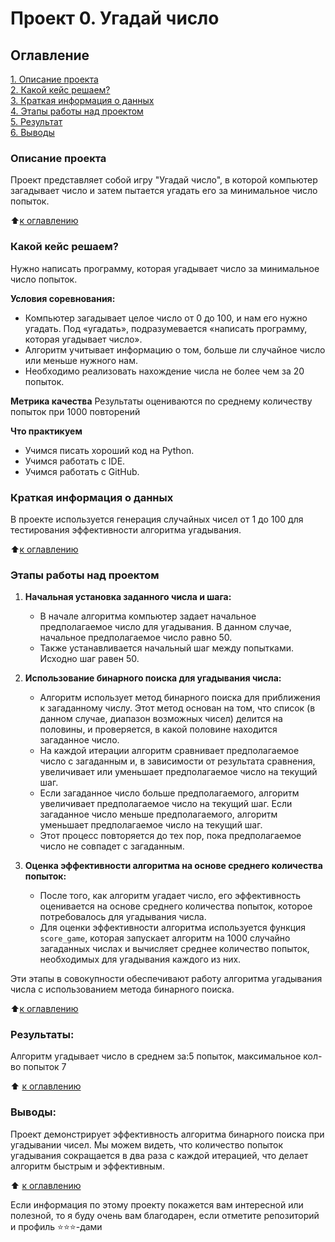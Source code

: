 # Проект 0. Угадай число

## Оглавление
[1. Описание проекта](.README.md#Описание-проекта)  
[2. Какой кейс решаем?](.README.md#Какой-кейс-решаем)  
[3. Краткая информация о данных](.README.md#Краткая-информация-о-данных)  
[4. Этапы работы над проектом](.README.md#Этапы-работы-над-проектом)  
[5. Результат](.README.md#Результат)  
[6. Выводы](.README.md#Выводы)  

### Описание проекта
Проект представляет собой игру "Угадай число", в которой компьютер загадывает число и затем пытается угадать его за минимальное число попыток.

:arrow_up:[к оглавлению](_)


### Какой кейс решаем?
Нужно написать программу, которая угадывает число за минимальное число попыток.

**Условия соревнования:**
- Компьютер загадывает целое число от 0 до 100, и нам его нужно угадать. Под «угадать», подразумевается «написать программу, которая угадывает число».
- Алгоритм учитывает информацию о том, больше ли случайное число или меньше нужного нам.
- Необходимо реализовать нахождение числа не более чем за 20 попыток.

**Метрика качества**
Результаты оцениваются по среднему количеству попыток при 1000 повторений

**Что практикуем**
- Учимся писать хороший код на Python.
- Учимся работать с IDE.
- Учимся работать с GitHub.


### Краткая информация о данных
В проекте используется генерация случайных чисел от 1 до 100 для тестирования эффективности алгоритма угадывания.

:arrow_up:[к оглавлению](.README.md#Оглавление)


### Этапы работы над проектом

1. **Начальная установка заданного числа и шага:**
   - В начале алгоритма компьютер задает начальное предполагаемое число для угадывания. В данном случае, начальное предполагаемое число равно 50.
   - Также устанавливается начальный шаг между попытками. Исходно шаг равен 50.

2. **Использование бинарного поиска для угадывания числа:**
   - Алгоритм использует метод бинарного поиска для приближения к загаданному числу. Этот метод основан на том, что список (в данном случае, диапазон возможных чисел) делится на половины, и проверяется, в какой половине находится загаданное число.
   - На каждой итерации алгоритм сравнивает предполагаемое число с загаданным и, в зависимости от результата сравнения, увеличивает или уменьшает предполагаемое число на текущий шаг.
   - Если загаданное число больше предполагаемого, алгоритм увеличивает предполагаемое число на текущий шаг. Если загаданное число меньше предполагаемого, алгоритм уменьшает предполагаемое число на текущий шаг.
   - Этот процесс повторяется до тех пор, пока предполагаемое число не совпадет с загаданным.

3. **Оценка эффективности алгоритма на основе среднего количества попыток:**
   - После того, как алгоритм угадает число, его эффективность оценивается на основе среднего количества попыток, которое потребовалось для угадывания числа.
   - Для оценки эффективности алгоритма используется функция `score_game`, которая запускает алгоритм на 1000 случайно загаданных числах и вычисляет среднее количество попыток, необходимых для угадывания каждого из них.

Эти этапы в совокупности обеспечивают работу алгоритма угадывания числа с использованием метода бинарного поиска.

:arrow_up:[к оглавлению](.README.md#Оглавление)


### Результаты:
Алгоритм угадывает число в среднем за:5 попыток, максимальное кол-во попыток 7

:arrow_up: [к оглавлению](.README.md#Оглавление)


### Выводы:
Проект демонстрирует эффективность алгоритма бинарного поиска при угадывании чисел. Мы можем видеть, что количество попыток угадывания сокращается в два раза с каждой итерацией, что делает алгоритм быстрым и эффективным.

:arrow_up: [к оглавлению](.README.md#Оглавление)


Если информация по этому проекту покажется вам интересной или полезной, то я буду очень вам благодарен, если отметите репозиторий и профиль ⭐️⭐️⭐️-дами